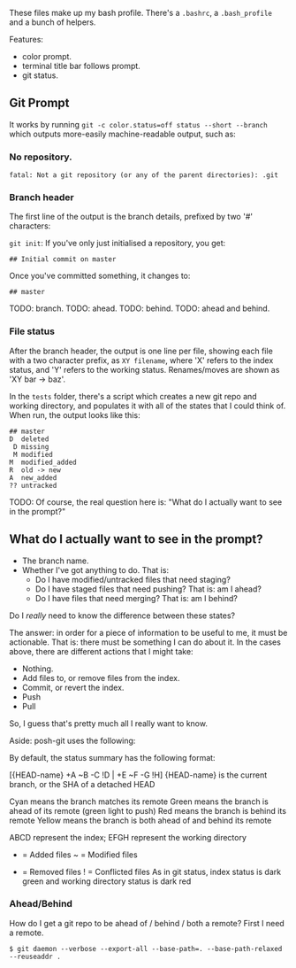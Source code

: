 These files make up my bash profile. There's a `.bashrc`, a `.bash_profile` and a bunch of helpers.

Features:
 - color prompt.
 - terminal title bar follows prompt.
 - git status.

## Git Prompt

It works by running `git -c color.status=off status --short --branch` which outputs more-easily machine-readable output, such as:

### No repository.

    fatal: Not a git repository (or any of the parent directories): .git

### Branch header

The first line of the output is the branch details, prefixed by two '#' characters:

`git init`: If you've only just initialised a repository, you get:

    ## Initial commit on master

Once you've committed something, it changes to:

    ## master

TODO: branch.
TODO: ahead.
TODO: behind.
TODO: ahead and behind.

### File status

After the branch header, the output is one line per file, showing each file with a two character prefix, as `XY filename`, where 'X' refers to the index status, and 'Y' refers to the working status. Renames/moves are shown as 'XY bar -> baz'.

In the `tests` folder, there's a script which creates a new git repo and working directory, and populates it with all of the states that I could think of. When run, the output looks like this:

    ## master
    D  deleted
     D missing
     M modified
    M  modified_added
    R  old -> new
    A  new_added
    ?? untracked

TODO: Of course, the real question here is: "What do I actually want to see in the prompt?"

## What do I actually want to see in the prompt?

- The branch name.
- Whether I've got anything to do. That is:
  - Do I have modified/untracked files that need staging?
  - Do I have staged files that need pushing? That is: am I ahead?
  - Do I have files that need merging? That is: am I behind?

Do I _really_ need to know the difference between these states?

The answer: in order for a piece of information to be useful to me, it must be actionable. That is: there must be something I can do about it. In the cases above, there are different actions that I might take:
- Nothing.
- Add files to, or remove files from the index.
- Commit, or revert the index.
- Push
- Pull

So, I guess that's pretty much all I really want to know.

Aside: posh-git uses the following:

By default, the status summary has the following format:

[{HEAD-name} +A ~B -C !D | +E ~F -G !H]
{HEAD-name} is the current branch, or the SHA of a detached HEAD

Cyan means the branch matches its remote
Green means the branch is ahead of its remote (green light to push)
Red means the branch is behind its remote
Yellow means the branch is both ahead of and behind its remote

ABCD represent the index; EFGH represent the working directory
+ = Added files
~ = Modified files
- = Removed files
! = Conflicted files
As in git status, index status is dark green and working directory status is dark red

### Ahead/Behind

How do I get a git repo to be ahead of / behind / both a remote? First I need a remote.

    $ git daemon --verbose --export-all --base-path=. --base-path-relaxed --reuseaddr .

